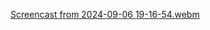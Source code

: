 [Screencast from 2024-09-06 19-16-54.webm](https://github.com/user-attachments/assets/787c86fa-9065-40db-b396-112f417e8c26)
